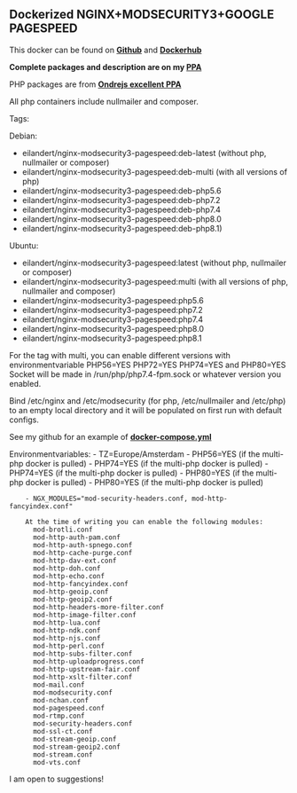 Dockerized NGINX+MODSECURITY3+GOOGLE PAGESPEED
-
This docker can be found on  **[Github](https://github.com/eilandert/dockerized/tree/master/nginx-proxy-modsecurity-pagespeed)**  and **[Dockerhub](https://hub.docker.com/r/eilandert/nginx-modsecurity3-pagespeed)** 

**Complete packages and description are on my  [PPA](http://deb.paranoid.nl/pages/nginx.html)**

PHP packages are from  **[Ondrejs excellent PPA](https://launchpad.net/~ondrej/+archive/ubuntu/php)**

All php containers include nullmailer and composer.

Tags: 

Debian:
-   eilandert/nginx-modsecurity3-pagespeed:deb-latest (without php, nullmailer or composer)
-   eilandert/nginx-modsecurity3-pagespeed:deb-multi (with all versions of php)
-   eilandert/nginx-modsecurity3-pagespeed:deb-php5.6
-   eilandert/nginx-modsecurity3-pagespeed:deb-php7.2
-   eilandert/nginx-modsecurity3-pagespeed:deb-php7.4
-   eilandert/nginx-modsecurity3-pagespeed:deb-php8.0
-   eilandert/nginx-modsecurity3-pagespeed:deb-php8.1)

Ubuntu:
-   eilandert/nginx-modsecurity3-pagespeed:latest (without php, nullmailer or composer)
-   eilandert/nginx-modsecurity3-pagespeed:multi (with all versions of php, nullmailer and composer)
-   eilandert/nginx-modsecurity3-pagespeed:php5.6 
-   eilandert/nginx-modsecurity3-pagespeed:php7.2 
-   eilandert/nginx-modsecurity3-pagespeed:php7.4 
-   eilandert/nginx-modsecurity3-pagespeed:php8.0
-   eilandert/nginx-modsecurity3-pagespeed:php8.1

For the tag with multi, you can enable different versions with environmentvariable PHP56=YES PHP72=YES PHP74=YES and PHP80=YES 
Socket will be made in /run/php/php7.4-fpm.sock or whatever version you enabled. 

Bind /etc/nginx and /etc/modsecurity (for php, /etc/nullmailer and /etc/php) to an empty local directory and it will be populated on first run with default configs.

See my github for an example of  **[docker-compose.yml](https://github.com/eilandert/dockerized/blob/master/nginx-proxy-modsecurity-pagespeed/docker-compose.yml)**

Environmentvariables:
	- TZ=Europe/Amsterdam
        - PHP56=YES (if the multi-php docker is pulled)
        - PHP74=YES (if the multi-php docker is pulled)
        - PHP74=YES (if the multi-php docker is pulled)
        - PHP80=YES (if the multi-php docker is pulled)
        - PHP80=YES (if the multi-php docker is pulled)
 
        - NGX_MODULES="mod-security-headers.conf, mod-http-fancyindex.conf"

        At the time of writing you can enable the following modules:
          mod-brotli.conf
          mod-http-auth-pam.conf
          mod-http-auth-spnego.conf
          mod-http-cache-purge.conf
          mod-http-dav-ext.conf
          mod-http-doh.conf
          mod-http-echo.conf
          mod-http-fancyindex.conf
          mod-http-geoip.conf
          mod-http-geoip2.conf
          mod-http-headers-more-filter.conf
          mod-http-image-filter.conf
          mod-http-lua.conf
          mod-http-ndk.conf
          mod-http-njs.conf
          mod-http-perl.conf
          mod-http-subs-filter.conf
          mod-http-uploadprogress.conf
          mod-http-upstream-fair.conf
          mod-http-xslt-filter.conf
          mod-mail.conf
          mod-modsecurity.conf
          mod-nchan.conf
          mod-pagespeed.conf
          mod-rtmp.conf
          mod-security-headers.conf
          mod-ssl-ct.conf
          mod-stream-geoip.conf
          mod-stream-geoip2.conf
          mod-stream.conf
          mod-vts.conf


I am open to suggestions!
